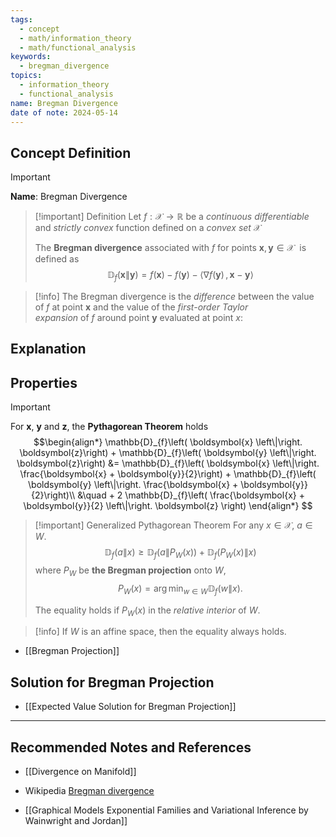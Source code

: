 ```yaml
---
tags:
  - concept
  - math/information_theory
  - math/functional_analysis
keywords:
  - bregman_divergence
topics:
  - information_theory
  - functional_analysis
name: Bregman Divergence
date of note: 2024-05-14
---
```


## Concept Definition

>[!important]
>**Name**: Bregman Divergence

>[!important] Definition
>Let $f: \mathcal{X} \to \mathbb{R}$ be a *continuous differentiable* and *strictly convex* function defined on a *convex set* $\mathcal{X}$
>
>The **Bregman divergence** associated with $f$ for points $\boldsymbol{x}, \boldsymbol{y} \in \mathcal{X}$  is defined as 
>$$
>\mathbb{D}_{f}\left( \boldsymbol{x} \left\|\right. \boldsymbol{y}\right) = f(\boldsymbol{x}) - f(\boldsymbol{y}) - \left\langle  \nabla f(\boldsymbol{y})\,,\,  \boldsymbol{x} - \boldsymbol{y} \right\rangle  
>$$



>[!info]
>The Bregman divergence is the *difference* between the value of $f$ at point $\boldsymbol{x}$ and the value of the *first-order Taylor expansion* of $f$ around point $\boldsymbol{y}$ evaluated at point $x$:

## Explanation



## Properties


>[!important]
>For $\boldsymbol{x}$, $\boldsymbol{y}$ and $\boldsymbol{z}$, the **Pythagorean Theorem** holds
>$$\begin{align*}
>\mathbb{D}_{f}\left( \boldsymbol{x} \left\|\right. \boldsymbol{z}\right) + \mathbb{D}_{f}\left( \boldsymbol{y} \left\|\right. \boldsymbol{z}\right) &= \mathbb{D}_{f}\left( \boldsymbol{x} \left\|\right. \frac{\boldsymbol{x} + \boldsymbol{y}}{2}\right) + \mathbb{D}_{f}\left( \boldsymbol{y} \left\|\right. \frac{\boldsymbol{x} + \boldsymbol{y}}{2}\right)\\
>&\quad + 2 \mathbb{D}_{f}\left( \frac{\boldsymbol{x} + \boldsymbol{y}}{2} \left\|\right. \boldsymbol{z} \right)
\end{align*}
>$$


>[!important] Generalized Pythagorean Theorem
>For any $x \in \mathcal{X}$,  $a \in W$.
>$$
>\mathbb{D}_{f}\left(  a \left\|\right. x \right) \ge \mathbb{D}_{f}\left(  a \left\|\right. P_{W}(x) \right) + \mathbb{D}_{f}\left(  P_{W}(x) \left\|\right. x \right)
>$$ 
>where $P_{W}$ be **the Bregman projection** onto $W$,
>$$
>P_{W}(x) = \arg\min_{w \in W}\mathbb{D}_{f}\left( w \left\|\right. x \right).
>$$
>
>The equality holds if $P_{W}(x)$ in the *relative interior* of $W$.

>[!info]
>If $W$ is an affine space, then the equality always holds.

- [[Bregman Projection]]


## Solution for Bregman Projection

- [[Expected Value Solution for Bregman Projection]]



-----------
##  Recommended Notes and References

- [[Divergence on Manifold]]

- Wikipedia [Bregman divergence](https://en.wikipedia.org/wiki/Bregman_divergence)
- [[Graphical Models Exponential Families and Variational Inference by Wainwright and Jordan]]